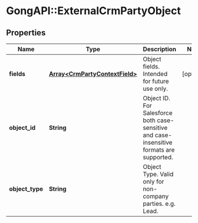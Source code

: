 # GongAPI::ExternalCrmPartyObject

## Properties
Name | Type | Description | Notes
------------ | ------------- | ------------- | -------------
**fields** | [**Array&lt;CrmPartyContextField&gt;**](CrmPartyContextField.md) | Object fields. Intended for future use only. | [optional] 
**object_id** | **String** | Object ID. For Salesforce both case-sensitive and case-insensitive formats are supported. | 
**object_type** | **String** | Object Type. Valid only for non-company parties. e.g. Lead. | 

